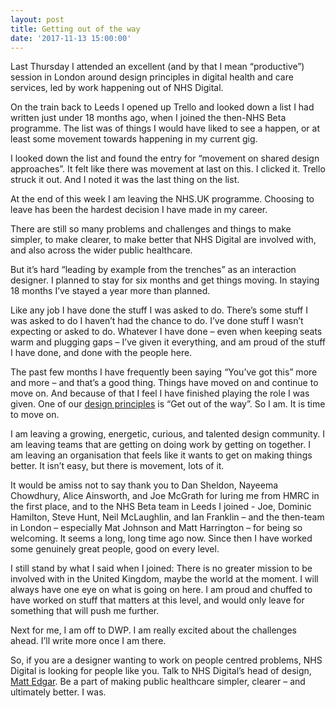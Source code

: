 ```yaml
---
layout: post
title: Getting out of the way
date: '2017-11-13 15:00:00'
---
```

Last Thursday I attended an excellent (and by that I mean “productive”) session in London around design principles in digital health and care services, led by work happening out of NHS Digital.

On the train back to Leeds I opened up Trello and looked down a list I had written just under 18 months ago, when I joined the then-NHS Beta programme. The list was of things I would have liked to see a happen, or at least some movement towards happening in my current gig.

I looked down the list and found the entry for “movement on shared design approaches”. It felt like there was movement at last on this. I clicked it. Trello struck it out. And I noted it was the last thing on the list.

At the end of this week I am leaving the NHS.UK programme. Choosing to leave has been the hardest decision I have made in my career.

There are still so many problems and challenges and things to make simpler, to make clearer, to make better that NHS Digital are involved with, and also across the wider public healthcare.

But it’s hard “leading by example from the trenches” as an interaction designer. I planned to stay for six months and get things moving. In staying 18 months I’ve stayed a year more than planned.

Like any job I have done the stuff I was asked to do. There’s some stuff I was asked to do I haven’t had the chance to do. I’ve done stuff I wasn’t expecting or asked to do. Whatever I have done – even when keeping seats warm and plugging gaps – I’ve given it everything, and am proud of the stuff I have done, and done with the people here.

The past few months I have frequently been saying “You’ve got this” more and more – and that’s a good thing. Things have moved on and continue to move on. And because of that I feel I have finished playing the role I was given. One of our [design principles](http://transformation.blog.nhs.uk/establishing-design-principles-for-nhs-uk) is “Get out of the way”. So I am. It is time to move on.

I am leaving a growing, energetic, curious, and talented design community. I am leaving teams that are getting on doing work by getting on together. I am leaving an organisation that feels like it wants to get on making things better. It isn’t easy, but there is movement, lots of it.

It would be amiss not to say thank you to Dan Sheldon, Nayeema Chowdhury, Alice Ainsworth, and Joe McGrath for luring me from HMRC in the first place, and to the NHS Beta team in Leeds I joined - Joe, Dominic Hamilton, Steve Hunt, Neil McLaughlin, and Ian Franklin – and the then-team in London – especially Mat Johnson and Matt Harrington – for being so welcoming. It seems a long, long time ago now. Since then I have worked some genuinely great people, good on every level.

I still stand by what I said when I joined: There is no greater mission to be involved with in the United Kingdom, maybe the world at the moment.  I will always have one eye on what is going on here. I am proud and chuffed to have worked on stuff that matters at this level, and would only leave for something that will push me further.

Next for me, I am off to DWP. I am really excited about the challenges ahead. I’ll write more once I am there.

So, if you are a designer wanting to work on people centred problems, NHS Digital is looking for people like you. Talk to NHS Digital’s head of design, [Matt Edgar](https://twitter.com/mattedgar). Be a part of making public healthcare simpler, clearer – and ultimately better. I was.
